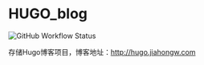 # HUGO_blog
![GitHub Workflow Status](https://img.shields.io/github/actions/workflow/status/redisread/HUGO_BLOG/.github/workflows/hugo-blog-ci.yml?branch=master&HUGO_CI?label=hugo_CI)

存储Hugo博客项目，博客地址：http://hugo.jiahongw.com
